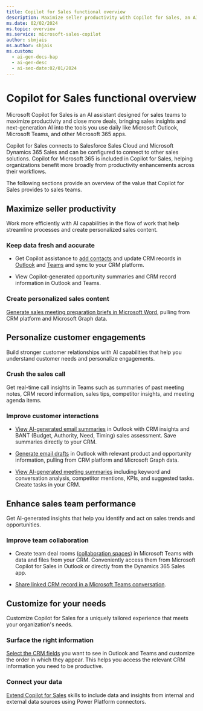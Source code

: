 ```yaml
---
title: Copilot for Sales functional overview
description: Maximize seller productivity with Copilot for Sales, an AI assistant designed to streamline processes and create personalized sales content.
ms.date: 02/02/2024
ms.topic: overview
ms.service: microsoft-sales-copilot
author: sbmjais
ms.author: shjais
ms.custom:
  - ai-gen-docs-bap
  - ai-gen-desc
  - ai-seo-date:02/01/2024
---
```


# Copilot for Sales functional overview

Microsoft Copilot for Sales is an AI assistant designed for sales teams to maximize productivity and close more deals, bringing sales insights and next-generation AI into the tools you use daily like Microsoft Outlook, Microsoft Teams, and other Microsoft 365 apps.  

Copilot for Sales connects to Salesforce Sales Cloud and Microsoft Dynamics 365 Sales and can be configured to connect to other sales solutions. Copilot for Microsoft 365 is included in Copilot for Sales, helping organizations benefit more broadly from productivity enhancements across their workflows.

The following sections provide an overview of the value that Copilot for Sales provides to sales teams.

## Maximize seller productivity

Work more efficiently with AI capabilities in the flow of work that help streamline processes and create personalized sales content.

### Keep data fresh and accurate

- Get Copilot assistance to [add contacts](create-contact-crm-sales-copilot.md) and update CRM records in [Outlook](edit-crm-record.md) and [Teams](view-update-crm-record-details.md) and sync to your CRM platform.

- View Copilot-generated opportunity summaries and CRM record information in Outlook and Teams.

### Create personalized sales content

[Generate sales meeting preparation briefs in Microsoft Word](meeting-report-word.md), pulling from CRM platform and Microsoft Graph data.

## Personalize customer engagements 

Build stronger customer relationships with AI capabilities that help you understand customer needs and personalize engagements.

### Crush the sales call 

Get real-time call insights in Teams such as summaries of past meeting notes, CRM record information, sales tips, competitor insights, and meeting agenda items.

### Improve customer interactions

- [View AI-generated email summaries](view-save-email-summary-crm.md) in Outlook with CRM insights and BANT (Budget, Authority, Need, Timing) sales assessment. Save summaries directly to your CRM.

- [Generate email drafts](use-copilot-kickstart-email-messages.md) in Outlook with relevant product and opportunity information, pulling from CRM platform and Microsoft Graph data.

- [View AI-generated meeting summaries](view-understand-meeting-summary.md) including keyword and conversation analysis, competitor mentions, KPIs, and suggested tasks. Create tasks in your CRM. 

## Enhance sales team performance

Get AI-generated insights that help you identify and act on sales trends and opportunities.

### Improve team collaboration

- Create team deal rooms ([collaboration spaces](collaboration-space.md)) in Microsoft Teams with data and files from your CRM. Conveniently access them from Microsoft Copilot for Sales in Outlook or directly from the Dynamics 365 Sales app.

- [Share linked CRM record in a Microsoft Teams conversation](share-crm-record-teams-conversation.md). 

## Customize for your needs

Customize Copilot for Sales for a uniquely tailored experience that meets your organization's needs.

### Surface the right information

[Select the CRM fields](customize-forms-and-fields.md) you want to see in Outlook and Teams and customize the order in which they appear. This helps you access the relevant CRM information you need to be productive.

### Connect your data 

[Extend Copilot for Sales](extend-sales-copilot.md) skills to include data and insights from internal and external data sources using Power Platform connectors.

